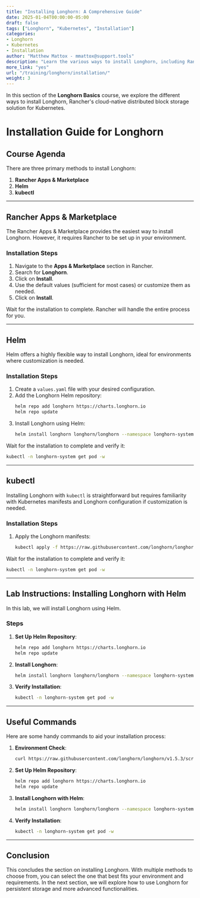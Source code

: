 ```yaml
---
title: "Installing Longhorn: A Comprehensive Guide"
date: 2025-01-04T00:00:00-05:00
draft: false
tags: ["Longhorn", "Kubernetes", "Installation"]
categories:
- Longhorn
- Kubernetes
- Installation
author: "Matthew Mattox - mmattox@support.tools"
description: "Learn the various ways to install Longhorn, including Rancher Apps & Marketplace, Helm, and kubectl, with step-by-step instructions."
more_link: "yes"
url: "/training/longhorn/installation/"
weight: 3
---
```


In this section of the **Longhorn Basics** course, we explore the different ways to install Longhorn, Rancher's cloud-native distributed block storage solution for Kubernetes.

<!--more-->

# Installation Guide for Longhorn

## Course Agenda

There are three primary methods to install Longhorn:

1. **Rancher Apps & Marketplace**
2. **Helm**
3. **kubectl**

---

## Rancher Apps & Marketplace

The Rancher Apps & Marketplace provides the easiest way to install Longhorn. However, it requires Rancher to be set up in your environment.

### Installation Steps

1. Navigate to the **Apps & Marketplace** section in Rancher.
2. Search for **Longhorn**.
3. Click on **Install**.
4. Use the default values (sufficient for most cases) or customize them as needed.
5. Click on **Install**.

Wait for the installation to complete. Rancher will handle the entire process for you.

---

## Helm

Helm offers a highly flexible way to install Longhorn, ideal for environments where customization is needed.

### Installation Steps

1. Create a `values.yaml` file with your desired configuration.
2. Add the Longhorn Helm repository:
   ```bash
   helm repo add longhorn https://charts.longhorn.io
   helm repo update
   ```
3. Install Longhorn using Helm:
   ```bash
   helm install longhorn longhorn/longhorn --namespace longhorn-system --create-namespace --version 1.5.3
   ```

Wait for the installation to complete and verify it:
```bash
kubectl -n longhorn-system get pod -w
```

---

## kubectl

Installing Longhorn with `kubectl` is straightforward but requires familiarity with Kubernetes manifests and Longhorn configuration if customization is needed.

### Installation Steps

1. Apply the Longhorn manifests:
   ```bash
   kubectl apply -f https://raw.githubusercontent.com/longhorn/longhorn/v1.5.3/deploy/longhorn.yaml
   ```

Wait for the installation to complete and verify it:
```bash
kubectl -n longhorn-system get pod -w
```

---

## Lab Instructions: Installing Longhorn with Helm

In this lab, we will install Longhorn using Helm.

### Steps

1. **Set Up Helm Repository**:
   ```bash
   helm repo add longhorn https://charts.longhorn.io
   helm repo update
   ```

2. **Install Longhorn**:
   ```bash
   helm install longhorn longhorn/longhorn --namespace longhorn-system --create-namespace --version 1.5.3
   ```

3. **Verify Installation**:
   ```bash
   kubectl -n longhorn-system get pod -w
   ```

---

## Useful Commands

Here are some handy commands to aid your installation process:

1. **Environment Check**:
   ```bash
   curl https://raw.githubusercontent.com/longhorn/longhorn/v1.5.3/scripts/environment_check.sh | bash
   ```

2. **Set Up Helm Repository**:
   ```bash
   helm repo add longhorn https://charts.longhorn.io
   helm repo update
   ```

3. **Install Longhorn with Helm**:
   ```bash
   helm install longhorn longhorn/longhorn --namespace longhorn-system --create-namespace --version 1.5.3
   ```

4. **Verify Installation**:
   ```bash
   kubectl -n longhorn-system get pod -w
   ```

---

## Conclusion

This concludes the section on installing Longhorn. With multiple methods to choose from, you can select the one that best fits your environment and requirements. In the next section, we will explore how to use Longhorn for persistent storage and more advanced functionalities.
